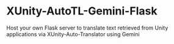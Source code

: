 # XUnity-AutoTL-Gemini-Flask
Host your own Flask server to translate text retrieved from Unity applications via XUnity-Auto-Translator using Gemini
